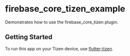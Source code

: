 # firebase_core_tizen_example

Demonstrates how to use the firebase_core_tizen plugin.

## Getting Started

To run this app on your Tizen device, use [flutter-tizen](https://github.com/flutter-tizen/flutter-tizen).
